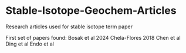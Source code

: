 # Stable-Isotope-Geochem-Articles
Research articles used for stable isotope term paper

First set of papers found: 
  Bosak et al 2024
  Chela-Flores 2018
  Chen et al 
  Ding et al
  Endo et al 
